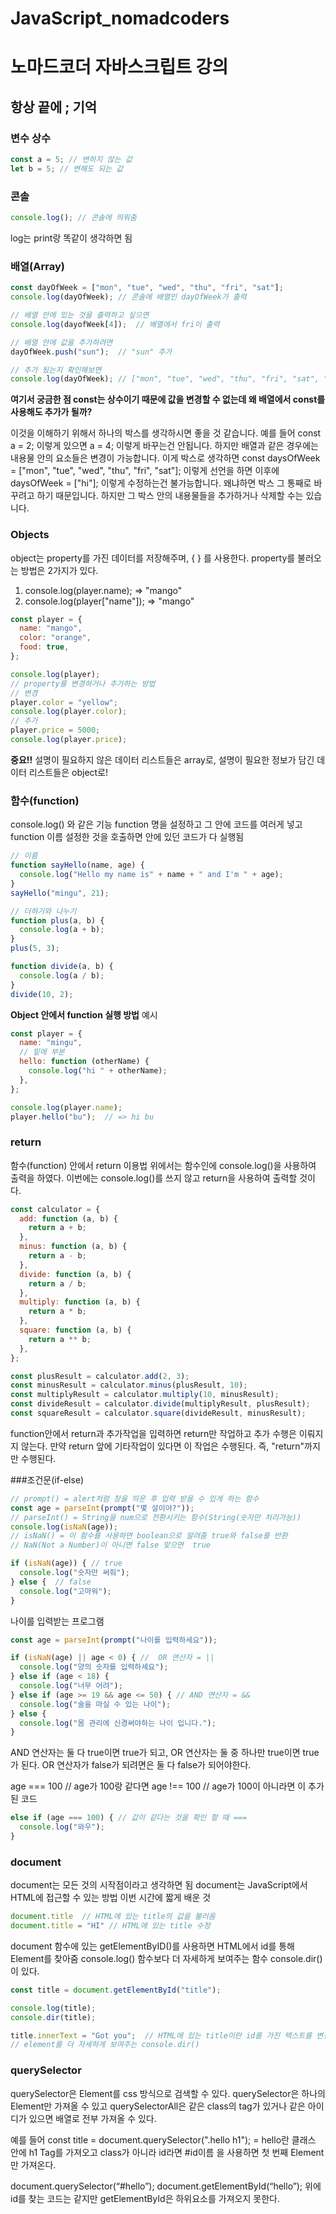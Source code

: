 # JavaScript_nomadcoders
# 노마드코더 자바스크립트 강의

## 항상 끝에 **;** 기억

### 변수 상수
```javascript
const a = 5; // 변하지 않는 값
let b = 5; // 변해도 되는 값
```

### 콘솔
```javascript
console.log(); // 콘솔에 띄워줌
```
log는 print랑 똑같이 생각하면 됨

### 배열(Array)
```javascript
const dayOfWeek = ["mon", "tue", "wed", "thu", "fri", "sat"];
console.log(dayOfWeek); // 콘솔에 배열인 dayOfWeek가 출력

// 배열 안에 있는 것을 출력하고 싶으면
console.log(dayofWeek[4]);  // 배열에서 fri이 출력

// 배열 안에 값을 추가하려면
dayOfWeek.push("sun");  // "sun" 추가

// 추가 됬는지 확인해보면
console.log(dayOfWeek); // ["mon", "tue", "wed", "thu", "fri", "sat", "sun"]
```
**여기서 궁금한 점 const는 상수이기 때문에 값을 변경할 수 없는데 왜 배열에서 const를 사용해도 추가가 될까?**

이것을 이해하기 위해서 하나의 박스를 생각하시면 좋을 것 같습니다.
예를 들어 const a = 2; 이렇게 있으면 a = 4; 이렇게 바꾸는건 안됩니다.
하지만 배열과 같은 경우에는 내용물 안의 요소들은 변경이 가능합니다.
이게 박스로 생각하면 const daysOfWeek = ["mon", "tue", "wed", "thu", "fri", "sat"]; 이렇게 선언을 하면 이후에 daysOfWeek = ["hi"]; 이렇게 수정하는건 불가능합니다. 
왜냐하면 박스 그 통째로 바꾸려고 하기 때문입니다.
하지만 그 박스 안의 내용물들을 추가하거나 삭제할 수는 있습니다.

### Objects
object는 property를 가진 데이터를 저장해주며, { } 를 사용한다.
property를 불러오는 방법은 2가지가 있다.
1. console.log(player.name); => "mango"
2. console.log(player["name"]); => "mango"
```javascript
const player = {
  name: "mango",
  color: "orange",
  food: true,
};

console.log(player);
// property를 변경하거나 추가하는 방법
// 변경
player.color = "yellow";
console.log(player.color);
// 추가
player.price = 5000;
console.log(player.price);
```

**중요!!**
설명이 필요하지 않은 데이터 리스트들은 array로,
설명이 필요한 정보가 담긴 데이터 리스트들은 object로!

### 함수(function)
console.log() 와 같은 기능
function 명을 설정하고 그 안에 코드를 여러게 넣고 function 이름 설정한 것을 호출하면 안에 있던 코드가 다 실행됨
```javascript
// 이름
function sayHello(name, age) {
  console.log("Hello my name is" + name + " and I'm " + age);
}
sayHello("mingu", 21);

// 더하기와 나누기
function plus(a, b) {
  console.log(a + b);
}
plus(5, 3);

function divide(a, b) {
  console.log(a / b);
}
divide(10, 2);
```

**Object 안에서 function 실행 방법**
예시
```javascript
const player = {
  name: "mingu",
  // 밑에 부분
  hello: function (otherName) {
    console.log("hi " + otherName);
  },
};

console.log(player.name);
player.hello("bu");  // => hi bu
```

### return
함수(function) 안에서 return 이용법
위에서는 함수인에 console.log()을 사용하여 출력을 하였다.
이번에는 console.log()를 쓰지 않고 return을 사용하여 출력할 것이다.
```javascript
const calculator = {
  add: function (a, b) {
    return a + b;
  },
  minus: function (a, b) {
    return a - b;
  },
  divide: function (a, b) {
    return a / b;
  },
  multiply: function (a, b) {
    return a * b;
  },
  square: function (a, b) {
    return a ** b;
  },
};

const plusResult = calculator.add(2, 3);
const minusResult = calculator.minus(plusResult, 10);
const multiplyResult = calculator.multiply(10, minusResult);
const divideResult = calculator.divide(multiplyResult, plusResult);
const squareResult = calculator.square(divideResult, minusResult);
```
function안에서 return과 추가작업을 입력하면 return만 작업하고 추가 수행은 이뤄지지 않는다.
만약 return 앞에 기타작업이 있다면 이 작업은 수행된다.
즉, "return"까지만 수행된다.

###조건문(if-else)

```javascript
// prompt() = alert처럼 창을 띄운 후 입력 받을 수 있게 하는 함수
const age = parseInt(prompt("몇 살이야?"));
// parseInt() = String을 num으로 전환시키는 함수(String(숫자만 처리가능))
console.log(isNaN(age));
// isNaN() = 이 함수를 사용하면 boolean으로 알려줌 true와 false를 반환
// NaN(Not a Number)이 아니면 false 맞으면  true

if (isNaN(age)) { // true
  console.log("숫자만 써줘");
} else {  // false
  console.log("고마워");
}
```

나이를 입력받는 프로그램

```javascript
const age = parseInt(prompt("나이를 입력하세요"));

if (isNaN(age) || age < 0) { //  OR 연산자 = ||
  console.log("양의 숫자를 입력하세요");
} else if (age < 18) {
  console.log("너무 어려");
} else if (age >= 19 && age <= 50) { // AND 연산자 = &&
  console.log("술을 마실 수 있는 나이");
} else {
  console.log("몸 관리에 신경써야하는 나이 입니다.");
}
```

AND 연산자는 둘 다 true이면 true가 되고,
OR 연산자는 둘 중 하나만 true이면 true가 된다.
OR 연산자가 false가 되려면은 둘 다 false가 되어야한다. 


age === 100 // age가 100랑 같다면
age !== 100 // age가 100이 아니라면
이 추가된 코드
```javascript
else if (age === 100) { // 값이 같다는 것을 확인 할 때 ===
  console.log("와우");
}
```

### document
document는 모든 것의 시작점이라고 생각하면 됨
document는 JavaScript에서 HTML에 접근할 수 있는 방법
이번 시간에 짧게 배운 것
```javascript
document.title  // HTML에 있는 title의 값을 불러옴
document.title = "HI" // HTML에 있는 title 수정
```
document 함수에 있는 getElementByID()를 사용하면 HTML에서 id를 통해 Element를 찾아줌
console.log() 함수보다 더 자세하게 보여주는 함수 console.dir()이 있다.
```javascript
const title = document.getElementById("title");

console.log(title);
console.dir(title);

title.innerText = "Got you";  // HTML에 있는 title이란 id를 가진 텍스트를 변경
// element를 더 자세하게 보여주는 console.dir()
```

### querySelector
querySelector은 Element를 css 방식으로 검색할 수 있다.
querySelector은 하나의 Element만 가져올 수 있고
querySelectorAll은 같은 class의 tag가 있거나 같은 아이디가 있으면 배열로 전부 가져올 수 있다.

예를 들어 const title = document.querySelector(".hello h1"); = hello란 클래스 안에 h1 Tag를 가져오고
class가 아니라 id라면 #id이름 을 사용하면 첫 번째 Element만 가져온다.

document.querySelector(“#hello”);
document.getElementById(“hello”);
위에 id를 찾는 코드는 같지만 getElementById은 하위요소를 가져오지 못한다.
